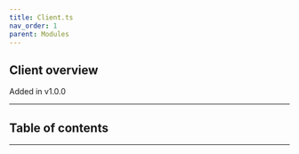 ```yaml
---
title: Client.ts
nav_order: 1
parent: Modules
---
```


## Client overview

Added in v1.0.0

---

<h2 class="text-delta">Table of contents</h2>

---
